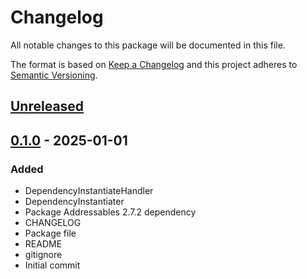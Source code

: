 # Changelog
All notable changes to this package will be documented in this file.

The format is based on [Keep a Changelog](http://keepachangelog.com/en/1.0.0/)
and this project adheres to [Semantic Versioning](http://semver.org/spec/v2.0.0.html).

## [Unreleased]

## [0.1.0] - 2025-01-01
### Added
- DependencyInstantiateHandler
- DependencyInstantiater
- Package Addressables 2.7.2 dependency
- CHANGELOG
- Package file
- README
- gitignore
- Initial commit

[Unreleased]: https://github.com/1mbitshorde/InitializationSystem/compare/0.1.0...main
[0.1.0]: https://github.com/1mbitshorde/InitializationSystem/tree/0.1.0/